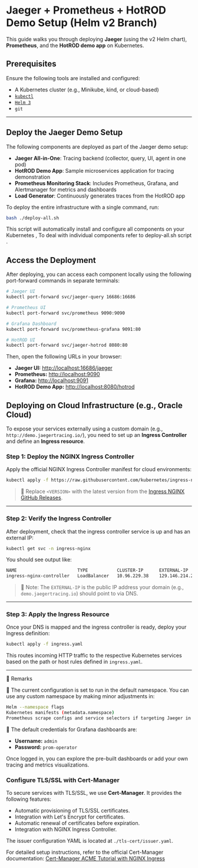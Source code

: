 # Jaeger + Prometheus + HotROD Demo Setup (Helm v2 Branch)

This guide walks you through deploying **Jaeger** (using the v2 Helm chart), **Prometheus**, and the **HotROD demo app** on Kubernetes.

## Prerequisites

Ensure the following tools are installed and configured:

- A Kubernetes cluster (e.g., Minikube, kind, or cloud-based)
- [`kubectl`](https://kubernetes.io/docs/tasks/tools/)
- [`Helm 3`](https://helm.sh/docs/intro/install/)
- `git`

---

## Deploy the Jaeger Demo Setup

The following components are deployed as part of the Jaeger demo setup:

- **Jaeger All-in-One**: Tracing backend (collector, query, UI, agent in one pod)
- **HotROD Demo App**: Sample microservices application for tracing demonstration
- **Prometheus Monitoring Stack**: Includes Prometheus, Grafana, and Alertmanager for metrics and dashboards
- **Load Generator**: Continuously generates traces from the HotROD app

To deploy the entire infrastructure with a single command, run:

```bash
bash ./deploy-all.sh
```
This script will automatically install and configure all components on your Kubernetes , To deal with individual components refer to deploy-all.sh script . 

## Access the Deployment

After deploying, you can access each component locally using the following port-forward commands in separate terminals:

```bash
# Jaeger UI
kubectl port-forward svc/jaeger-query 16686:16686

# Prometheus UI
kubectl port-forward svc/prometheus 9090:9090

# Grafana Dashboard
kubectl port-forward svc/prometheus-grafana 9091:80

# HotROD UI
kubectl port-forward svc/jaeger-hotrod 8080:80
```

Then, open the following URLs in your browser:

- **Jaeger UI:** [http://localhost:16686/jaeger](http://localhost:16686/jaeger)
- **Prometheus:** [http://localhost:9090](http://localhost:9090)
- **Grafana:** [http://localhost:9091](http://localhost:9091)
- **HotROD Demo App:** [http://localhost:8080/hotrod](http://localhost:8080/hotrod)

## Deploying on Cloud Infrastructure (e.g., Oracle Cloud)

To expose your services externally using a custom domain (e.g., `http://demo.jaegertracing.io/`), you need to set up an **Ingress Controller** and define an **Ingress resource**.

### Step 1: Deploy the NGINX Ingress Controller

Apply the official NGINX Ingress Controller manifest for cloud environments:

```bash
kubectl apply -f https://raw.githubusercontent.com/kubernetes/ingress-nginx/controller-v<VERSION>/deploy/static/provider/cloud/deploy.yaml
```

> 🔁 Replace `<VERSION>` with the latest version from the [Ingress NGINX GitHub Releases](https://github.com/kubernetes/ingress-nginx/releases).

---

### Step 2: Verify the Ingress Controller

After deployment, check that the ingress controller service is up and has an external IP:

```bash
kubectl get svc -n ingress-nginx
```

You should see output like:

```bash
NAME                       TYPE           CLUSTER-IP      EXTERNAL-IP       PORT(S)                       AGE
ingress-nginx-controller   LoadBalancer   10.96.229.38    129.146.214.219   80:30756/TCP,443:30118/TCP    1h
```

> 🧠 Note: The `EXTERNAL-IP` is the public IP address your domain (e.g., `demo.jaegertracing.io`) should point to via DNS.

---

### Step 3: Apply the Ingress Resource

Once your DNS is mapped and the ingress controller is ready, deploy your Ingress definition:

```bash
kubectl apply -f ingress.yaml
```

This routes incoming HTTP traffic to the respective Kubernetes services based on the path or host rules defined in `ingress.yaml`.

---

🔧 Remarks

📌 The current configuration is set to run in the default namespace.
You can use any custom namespace by making minor adjustments in:
``` bash
Helm --namespace flags
Kubernetes manifests (metadata.namespace)
Prometheus scrape configs and service selectors if targeting Jaeger in a different namespace
```
📌 The default credentials for Grafana dashboards are:

- **Username:** `admin`
- **Password:** `prom-operator`

Once logged in, you can explore the pre-built dashboards or add your own tracing and metrics visualizations.

### Configure TLS/SSL with Cert-Manager

To secure services with TLS/SSL, we use **Cert-Manager**. It provides the following features:

- Automatic provisioning of TLS/SSL certificates.
- Integration with Let's Encrypt for certificates.
- Automatic renewal of certificates before expiration.
- Integration with NGINX Ingress Controller.

The issuer configuration YAML is located at `./tls-cert/issuer.yaml`.

For detailed setup instructions, refer to the official Cert-Manager documentation: [Cert-Manager ACME Tutorial with NGINX Ingress](https://cert-manager.io/docs/tutorials/acme/nginx-ingress/)